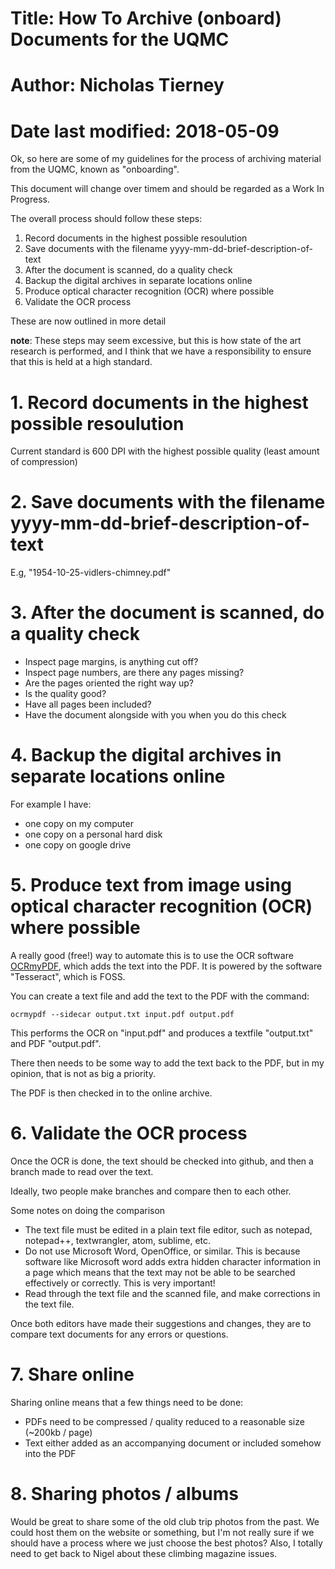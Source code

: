 # Title: How To Archive (onboard) Documents for the UQMC

# Author: Nicholas Tierney

# Date last modified: 2018-05-09

Ok, so here are some of my guidelines for the process of archiving material from the UQMC, known as "onboarding".

This document will change over timem and should be regarded as a Work In Progress.

The overall process should follow these steps:

1. Record documents in the highest possible resoulution
2. Save documents with the filename yyyy-mm-dd-brief-description-of-text
3. After the document is scanned, do a quality check
4. Backup the digital archives in separate locations online
5. Produce optical character recognition (OCR) where possible
6. Validate the OCR process

These are now outlined in more detail

**note**: These steps may seem excessive, but this is how state of the art research is performed, and I think that we have a responsibility to ensure that this is held at a high standard.

# 1. Record documents in the highest possible resoulution

Current standard is 600 DPI with the highest possible quality (least amount of compression)

# 2. Save documents with the filename yyyy-mm-dd-brief-description-of-text

E.g, "1954-10-25-vidlers-chimney.pdf"

# 3. After the document is scanned, do a quality check

- Inspect page margins, is anything cut off?
- Inspect page numbers, are there any pages missing?
- Are the pages oriented the right way up?
- Is the quality good?
- Have all pages been included?
- Have the document alongside with you when you do this check

# 4. Backup the digital archives in separate locations online

For example I have:

- one copy on my computer
- one copy on a personal hard disk
- one copy on google drive

# 5. Produce text from image using optical character recognition (OCR) where possible

A really good (free!) way to automate this is to use the OCR software [OCRmyPDF](https://ocrmypdf.readthedocs.io/en/latest/cookbook.html), which adds the text into the PDF. 
It is powered by the software "Tesseract", which is FOSS.

You can create a text file and add the text to the PDF with the command:

```
ocrmypdf --sidecar output.txt input.pdf output.pdf
```

This performs the OCR on "input.pdf" and produces a textfile "output.txt" and PDF "output.pdf".

There then needs to be some way to add the text back to the PDF, but in my opinion, that is not as big a priority.

The PDF is then checked in to the online archive.

# 6. Validate the OCR process

Once the OCR is done, the text should be checked into github, and then a branch made to read over the text.

Ideally, two people make branches and compare then to each other. 

Some notes on doing the comparison

- The text file must be edited in a plain text file editor, such as notepad, notepad++, textwrangler, atom, sublime, etc.
- Do not use Microsoft Word, OpenOffice, or similar. This is because software like Microsoft word adds extra hidden character information in a page which means that the text may not be able to be searched effectively or correctly. This is very important!
- Read through the text file and the scanned file, and make corrections in the text file.

Once both editors have made their suggestions and changes, they are to compare text documents for any errors or questions. 

# 7. Share online

Sharing online means that a few things need to be done:

- PDFs need to be compressed / quality reduced to a reasonable size (~200kb / page)
- Text either added as an accompanying document or included somehow into the PDF

# 8. Sharing photos / albums

Would be great to share some of the old club trip photos from the past.
We could host them on the website or something, but I'm not really sure
if we should have a process where we just choose the best photos?
Also, I totally need to get back to Nigel about these climbing magazine issues.
